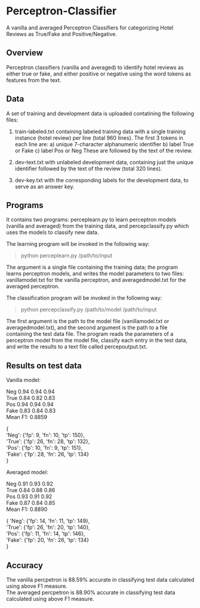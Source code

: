 # Perceptron-Classifier
A vanilla and averaged Perceptron Classifiers for categorizing Hotel Reviews as True/Fake and Positive/Negative.

## Overview
Perceptron classifiers (vanilla and averaged) to identify hotel reviews as either true or fake, and either positive or negative using the word tokens as features from the text. 

## Data
A set of training and development data is uploaded contatining the following files:

1) train-labeled.txt containing labeled training data with a single training instance (hotel review) per line (total 960 lines). The first 3 tokens in each line are:
a) unique 7-character alphanumeric identifier
b) label True or Fake
c) label Pos or Neg
These are followed by the text of the review.

2) dev-text.txt with unlabeled development data, containing just the unique identifier followed by the text of the review (total 320 lines).

3) dev-key.txt with the corresponding labels for the development data, to serve as an answer key.

## Programs
It contains two programs: perceplearn.py to learn perceptron models (vanilla and averaged) from the training data, and percepclassify.py which uses the models to classify new data.

The learning program will be invoked in the following way:

> python perceplearn.py /path/to/input

The argument is a single file containing the training data; the program learns perceptron models, and writes the model parameters to two files: vanillamodel.txt for the vanilla perceptron, and averagedmodel.txt for the averaged perceptron. 

The classification program will be invoked in the following way:

> python percepclassify.py /path/to/model /path/to/input

The first argument is the path to the model file (vanillamodel.txt or averagedmodel.txt), and the second argument is the path to a file containing the test data file. 
The program reads the parameters of a perceptron model from the model file, classify each entry in the test data, and write the results to a text file called percepoutput.txt.

## Results on test data

Vanilla model:<br>

Neg 0.94 0.94 0.94<br>
True 0.84 0.82 0.83<br>
Pos 0.94 0.94 0.94<br>
Fake 0.83 0.84 0.83<br>
Mean F1: 0.8859<br>

{<br>
'Neg': {'fp': 9, 'fn': 10, 'tp': 150}, <br>
'True': {'fp': 26, 'fn': 28, 'tp': 132}, <br>
'Pos': {'fp': 10, 'fn': 9, 'tp': 151}, <br>
'Fake': {'fp': 28, 'fn': 26, 'tp': 134}<br>
}<br>

Averaged model:

Neg 0.91 0.93 0.92<br>
True 0.84 0.88 0.86<br>
Pos 0.93 0.91 0.92<br>
Fake 0.87 0.84 0.85<br>
Mean F1: 0.8890<br>

{
'Neg': {'fp': 14, 'fn': 11, 'tp': 149}, <br>
'True': {'fp': 26, 'fn': 20, 'tp': 140}, <br>
'Pos': {'fp': 11, 'fn': 14, 'tp': 146}, <br>
'Fake': {'fp': 20, 'fn': 26, 'tp': 134}<br>
}<br>

## Accuracy
The vanilla percpetron is 88.59% accurate in classifying test data calculated using above F1 measure.<br>
The averaged percpetron is 88.90% accurate in classifying test data calculated using above F1 measure.


